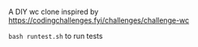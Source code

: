 A DIY wc clone inspired by https://codingchallenges.fyi/challenges/challenge-wc

`bash runtest.sh` to run tests
